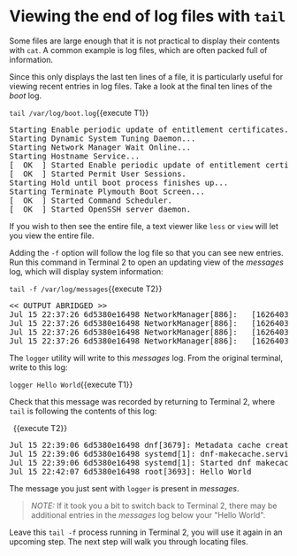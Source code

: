 # Viewing the end of log files with `tail`

Some files are large enough that it is not practical to display their contents
with `cat`. A common example is log files, which are often packed full of
information.

Since this only displays the last ten lines of a file, it is particularly
useful for viewing recent entries in log files. Take a look at the final
ten lines of the _boot_ log.

`tail /var/log/boot.log`{{execute T1}}

<pre class=file>
Starting Enable periodic update of entitlement certificates....
Starting Dynamic System Tuning Daemon...
Starting Network Manager Wait Online...
Starting Hostname Service...
[  OK  ] Started Enable periodic update of entitlement certificates..
[  OK  ] Started Permit User Sessions.
Starting Hold until boot process finishes up...
Starting Terminate Plymouth Boot Screen...
[  OK  ] Started Command Scheduler.
[  OK  ] Started OpenSSH server daemon.
</pre>

If you wish to then see the entire file, a text viewer like `less` or `view`
will let you view the entire file.

Adding the `-f` option will follow the log file so that you can see new entries.
Run this command in Terminal 2 to open an updating view of the _messages_ log, which
will display system information:

`tail -f /var/log/messages`{{execute T2}}

<pre class=file>
<< OUTPUT ABRIDGED >>
Jul 15 22:37:26 6d5380e16498 NetworkManager[886]: <warn>  [1626403046.8294] device (ens5): Activation: failed for connection 'Wired connection 1'
Jul 15 22:37:26 6d5380e16498 NetworkManager[886]: <info>  [1626403046.8298] device (ens5): state change: failed -> disconnected (reason 'none', sys-iface-state: 'managed')
Jul 15 22:37:26 6d5380e16498 NetworkManager[886]: <info>  [1626403046.8343] dhcp4 (ens5): canceled DHCP transaction
Jul 15 22:37:26 6d5380e16498 NetworkManager[886]: <info>  [1626403046.8343] dhcp4 (ens5): state changed timeout -> done
</pre>

The `logger` utility will write to this _messages_ log. From the original terminal,
write to this log:

`logger Hello World`{{execute T1}}

Check that this message was recorded by returning to Terminal 2, where `tail` is
following the contents of this log:

` `{{execute T2}}

<pre class=file>
Jul 15 22:39:06 6d5380e16498 dnf[3679]: Metadata cache created.
Jul 15 22:39:06 6d5380e16498 systemd[1]: dnf-makecache.service: Succeeded.
Jul 15 22:39:06 6d5380e16498 systemd[1]: Started dnf makecache.
Jul 15 22:42:07 6d5380e16498 root[3693]: Hello World
</pre>

The message you just sent with `logger` is present in _messages_.

>_NOTE:_ If it took you a bit to switch back to Terminal 2, there may be additional
entries in the _messages_ log below your "Hello World".

Leave this `tail -f` process running in Terminal 2, you will use it again in
an upcoming step. The next step will walk you through locating files.
